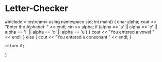 # Letter-Checker
#include < iostream>
using namespace std;
int main()
{
	char alpha;
	cout << "Enter the Alphabet: " << endl;
	cin >> alpha;
	if (alpha == 'a' || alpha == 'e' || alpha == 'i' || alpha == 'o' || alpha == 'u')
	{
		cout << "You entered a vowel " << endl;
	}
	else 
	{
		cout << "You entered a consonant " << endl;
	}
	
	return 0;
}
